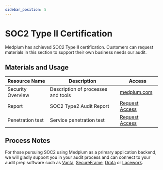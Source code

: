 ```yaml
---
sidebar_position: 5
---
```


# SOC2 Type II Certification

Medplum has achieved SOC2 Type II certification. Customers can request materials in this section to support their own business needs our audit.

## Materials and Usage

| Resource Name     | Description                        | Access                                                                                                  |
| ----------------- | ---------------------------------- | ------------------------------------------------------------------------------------------------------- |
| Security Overview | Description of processes and tools | [medplum.com](https://www.medplum.com/security)                                                         |
| Report            | SOC2 Type2 Audit Report            | [Request Access](https://drive.google.com/file/d/1V_pTMq9a8WlZP1sKiMruFmuGUK1X3c3d/view?usp=sharing) |
| Penetration test  | Service penetration test           | [Request Access](https://drive.google.com/file/d/19hZw2q-pJEhkK6n3hyIr6oOdUwabw6g3/view?usp=sharing)    |

## Process Notes

For those pursuing SOC2 using Medplum as a primary application backend, we will gladly support you in your audit process and can connect to your audit prep software such as [Vanta](https://www.vanta.com/), [SecureFrame](https://secureframe.com/), [Drata](https://drata.com/) or [Lacework](https://www.lacework.com/).
